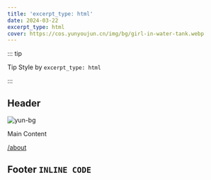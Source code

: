 ```yaml
---
title: 'excerpt_type: html'
date: 2024-03-22
excerpt_type: html
cover: https://cos.yunyoujun.cn/img/bg/girl-in-water-tank.webp
---
```


::: tip

Tip Style by `excerpt_type: html`

:::

## Header

![yun-bg](https://cdn.yunyoujun.cn/img/bg/stars-timing-0-blur-30px.jpg)

<!-- more -->

Main Content

[/about](/about)

## Footer `INLINE CODE`
